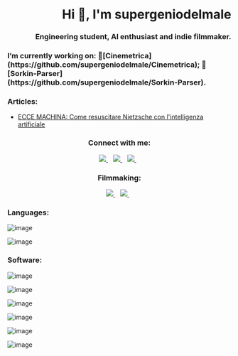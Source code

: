 <h1 align="right">Hi 👋, I'm supergeniodelmale</h1>
<h3 align="right">Engineering student, AI enthusiast and indie filmmaker.</h3>

<h3 align="left">I’m currently working on:
  🎥[Cinemetrica](https://github.com/supergeniodelmale/Cinemetrica);
  📝[Sorkin-Parser](https://github.com/supergeniodelmale/Sorkin-Parser).</h3>

<h3 align="left">Articles:</h3>

- [ECCE MACHINA: Come resuscitare Nietzsche con l'intelligenza artificiale](https://www.mimesis-scenari.it/2021/05/17/ecce-macchina-come-resuscitare-nietzsche-con-lintelligenza-artificiale/)


<h3 align="center">Connect with me:</h3>

<p align='center'>
  
  <a href="https://www.instagram.com/supergeniodelmale/">
    <img src="https://img.shields.io/badge/Instagram-E4405F?style=for-the-badge&logo=instagram&logoColor=white" />
  </a>&nbsp;&nbsp;
  <a href="https://www.linkedin.com/in/mateusz-miroslaw-lis-04959419a">
    <img src="https://img.shields.io/badge/LinkedIn-0077B5?style=for-the-badge&logo=linkedin&logoColor=white" />        
  </a>&nbsp;&nbsp;
  <a href="https://medium.com/@mateuszmiroslawlis">
    <img src="https://img.shields.io/badge/Medium-12100E?style=for-the-badge&logo=medium&logoColor=white" />        
  </a>&nbsp;&nbsp;
  
</p>

<h3 align="center">Filmmaking:</h3>

<p align='center'>
  
  <a href="https://www.youtube.com/channel/UC3zq1KeWzYByfRB0z-Cn0Qg">
    <img src="https://img.shields.io/badge/YouTube-FF0000?style=for-the-badge&logo=youtube&logoColor=white" />
  </a>&nbsp;&nbsp;
  <a href="https://open.spotify.com/show/2PFAnsXf0gDiGzzLHM9HEx?si=1DWhBJc-SeO9fuExB7swIA&nd=1">
    <img src="https://img.shields.io/badge/Spotify-1ED760?&style=for-the-badge&logo=spotify&logoColor=white" />        
  </a>&nbsp;&nbsp;
  
</p>


<h3 align="left">Languages:</h3>

![image](https://img.shields.io/badge/Python-3776AB?style=for-the-badge&logo=python&logoColor=white)

![image](https://img.shields.io/badge/Java-ED8B00?style=for-the-badge&logo=java&logoColor=white)


<h3 align="left">Software:</h3>

![image](https://img.shields.io/badge/pycharm-143?style=for-the-badge&logo=pycharm&logoColor=black&color=black&labelColor=green)

![image](https://img.shields.io/badge/Eclipse-2C2255?style=for-the-badge&logo=eclipse&logoColor=white)

![image](https://img.shields.io/badge/Adobe-Premiere%20Pro-9999FF?style=for-the-badge&logo=Adobe-Premiere%20Pro&labelColor=2f2f5b&logoWidth=15)

![image](https://img.shields.io/badge/Adobe-After%20Effects-CF96FD?style=for-the-badge&logo=Adobe-After-Effects&labelColor=393665&logoWidth=15)

![image](https://img.shields.io/badge/Adobe-Photoshop-31A8FF?style=for-the-badge&logo=Adobe-Photoshop&labelColor=0a446b&logoWidth=15)

![image](https://img.shields.io/badge/blender-%23F5792A.svg?style=for-the-badge&logo=blender&logoColor=white)
